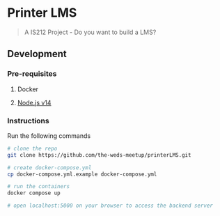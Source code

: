 # Printer LMS

> A IS212 Project - Do you want to build a LMS?

## Development

### Pre-requisites

1. Docker

1. [Node.js v14](https://nodejs.org/en/download/)

### Instructions

Run the following commands

```bash
# clone the repo
git clone https://github.com/the-weds-meetup/printerLMS.git

# create docker-compose.yml
cp docker-compose.yml.example docker-compose.yml

# run the containers
docker compose up

# open localhost:5000 on your browser to access the backend server
```
